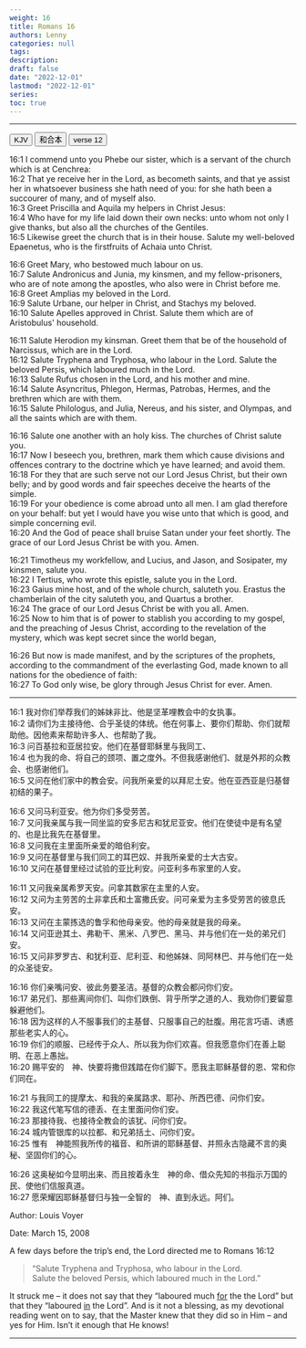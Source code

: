 ```yaml
---
weight: 16
title: Romans 16
authors: Lenny
categories: null
tags: 
description: 
draft: false
date: "2022-12-01"
lastmod: "2022-12-01"
series:
toc: true
---
```



<!--more-->
---


<!-- Tab links -->
<div class="tab">
  <button class="tablinks active" onclick="tablabel(event, 'english')">KJV</button>
  <button class="tablinks" onclick="tablabel(event, 'chinese')">和合本</button>
  <button class="tablinks" onclick="tablabel(event, 'Devotion1')">verse 12</button>

</div>

<!-- Tab content -->
<div id="verses" class="tabcontent" style="display:block">

16:1 I commend unto you Phebe our sister, which is a servant of the church which is at Cenchrea:  
16:2 That ye receive her in the Lord, as becometh saints, and that ye assist her in whatsoever business she hath need of you: for she hath been a succourer of many, and of myself also.  
16:3 Greet Priscilla and Aquila my helpers in Christ Jesus:  
16:4 Who have for my life laid down their own necks: unto whom not only I give thanks, but also all the churches of the Gentiles.  
16:5 Likewise greet the church that is in their house. Salute my well-beloved Epaenetus, who is the firstfruits of Achaia unto Christ.  

16:6 Greet Mary, who bestowed much labour on us.  
16:7 Salute Andronicus and Junia, my kinsmen, and my fellow-prisoners, who are of note among the apostles, who also were in Christ before me.  
16:8 Greet Amplias my beloved in the Lord.  
16:9 Salute Urbane, our helper in Christ, and Stachys my beloved.  
16:10 Salute Apelles approved in Christ. Salute them which are of Aristobulus' household.  

16:11 Salute Herodion my kinsman. Greet them that be of the household of Narcissus, which are in the Lord.  
16:12 Salute Tryphena and Tryphosa, who labour in the Lord. Salute the beloved Persis, which laboured much in the Lord.  
16:13 Salute Rufus chosen in the Lord, and his mother and mine.  
16:14 Salute Asyncritus, Phlegon, Hermas, Patrobas, Hermes, and the brethren which are with them.  
16:15 Salute Philologus, and Julia, Nereus, and his sister, and Olympas, and all the saints which are with them.  

16:16 Salute one another with an holy kiss. The churches of Christ salute you.  
16:17 Now I beseech you, brethren, mark them which cause divisions and offences contrary to the doctrine which ye have learned; and avoid them.  
16:18 For they that are such serve not our Lord Jesus Christ, but their own belly; and by good words and fair speeches deceive the hearts of the simple.  
16:19 For your obedience is come abroad unto all men. I am glad therefore on your behalf: but yet I would have you wise unto that which is good, and simple concerning evil.  
16:20 And the God of peace shall bruise Satan under your feet shortly. The grace of our Lord Jesus Christ be with you. Amen.  

16:21 Timotheus my workfellow, and Lucius, and Jason, and Sosipater, my kinsmen, salute you.  
16:22 I Tertius, who wrote this epistle, salute you in the Lord.  
16:23 Gaius mine host, and of the whole church, saluteth you. Erastus the chamberlain of the city saluteth you, and Quartus a brother.  
16:24 The grace of our Lord Jesus Christ be with you all. Amen.  
16:25 Now to him that is of power to stablish you according to my gospel, and the preaching of Jesus Christ, according to the revelation of the mystery, which was kept secret since the world began,  

16:26 But now is made manifest, and by the scriptures of the prophets, according to the commandment of the everlasting God, made known to all nations for the obedience of faith:  
16:27 To God only wise, be glory through Jesus Christ for ever. Amen.  
</div>

----
<div id="chinese" class="tabcontent" >

16:1 我对你们举荐我们的姊妹非比、他是坚革哩教会中的女执事。  
16:2 请你们为主接待他、合乎圣徒的体统。他在何事上、要你们帮助、你们就帮助他。因他素来帮助许多人、也帮助了我。  
16:3 问百基拉和亚居拉安。他们在基督耶稣里与我同工、  
16:4 也为我的命、将自己的颈项、置之度外。不但我感谢他们、就是外邦的众教会、也感谢他们。  
16:5 又问在他们家中的教会安。问我所亲爱的以拜尼土安。他在亚西亚是归基督初结的果子。  

16:6 又问马利亚安。他为你们多受劳苦。  
16:7 又问我亲属与我一同坐监的安多尼古和犹尼亚安。他们在使徒中是有名望的、也是比我先在基督里。  
16:8 又问我在主里面所亲爱的暗伯利安。  
16:9 又问在基督里与我们同工的耳巴奴、并我所亲爱的士大古安。  
16:10 又问在基督里经过试验的亚比利安。问亚利多布家里的人安。  

16:11 又问我亲属希罗天安。问拿其数家在主里的人安。  
16:12 又问为主劳苦的土非拿氏和土富撒氏安。问可亲爱为主多受劳苦的彼息氏安。  
16:13 又问在主蒙拣选的鲁孚和他母亲安。他的母亲就是我的母亲。  
16:14 又问亚逊其土、弗勒干、黑米、八罗巴、黑马、并与他们在一处的弟兄们安。  
16:15 又问非罗罗古、和犹利亚、尼利亚、和他姊妹、同阿林巴、并与他们在一处的众圣徒安。  

16:16 你们亲嘴问安、彼此务要圣洁。基督的众教会都问你们安。  
16:17 弟兄们、那些离间你们、叫你们跌倒、背乎所学之道的人、我劝你们要留意躲避他们。  
16:18 因为这样的人不服事我们的主基督、只服事自己的肚腹。用花言巧语、诱惑那些老实人的心。  
16:19 你们的顺服、已经传于众人、所以我为你们欢喜。但我愿意你们在善上聪明、在恶上愚拙。  
16:20 赐平安的　神、快要将撒但践踏在你们脚下。愿我主耶稣基督的恩、常和你们同在。  

16:21 与我同工的提摩太、和我的亲属路求、耶孙、所西巴德、问你们安。  
16:22 我这代笔写信的德丢、在主里面问你们安。  
16:23 那接待我、也接待全教会的该犹、问你们安。  
16:24 城内管银库的以拉都、和兄弟括土、问你们安。  
16:25 惟有　神能照我所传的福音、和所讲的耶稣基督、并照永古隐藏不言的奥秘、坚固你们的心。  

16:26 这奥秘如今显明出来、而且按着永生　神的命、借众先知的书指示万国的民、使他们信服真道。  
16:27 愿荣耀因耶稣基督归与独一全智的　神、直到永远。阿们。  
</div>

<div id="Devotion1" class="tabcontent">
Author: Louis Voyer  

Date: March 15, 2008

A few days before the trip’s end, the Lord directed me to Romans 16:12 

>“Salute Tryphena and Tryphosa, who labour in the Lord.  
> Salute the beloved Persis, which laboured much in the Lord.”

It struck me – it does not say that they “laboured much <u class = "red">for</u> the the Lord” but that they “laboured <u class ="red">in</u> the Lord”. And is it not a blessing, as my devotional reading went on to say, that the Master knew that they did so in Him – and yes for Him. Isn’t it enough that He knows!


</div>

----

<div id="Devotion2" class="tabcontent">

</div>